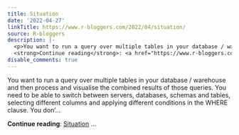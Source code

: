 ```yaml
---
title: Situation
date: '2022-04-27'
linkTitle: https://www.r-bloggers.com/2022/04/situation/
source: R-bloggers
description: |-
  <p>You want to run a query over multiple tables in your database / warehouse and then process and visualise the combined results of those queries. You need to be able to switch between servers, databases, schemas and tables, selecting different columns and applying different conditions in the WHERE clause. You don’...</p>
  <strong>Continue reading</strong>: <a href="https://www.r-bloggers.com/2022/04/situation/">Situation</a> ...
disable_comments: true
---
```

<p>You want to run a query over multiple tables in your database / warehouse and then process and visualise the combined results of those queries. You need to be able to switch between servers, databases, schemas and tables, selecting different columns and applying different conditions in the WHERE clause. You don’...</p>
<strong>Continue reading</strong>: <a href="https://www.r-bloggers.com/2022/04/situation/">Situation</a> ...